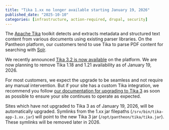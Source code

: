 ```yaml
---
title: "Tika 1.xx no longer available starting January 19, 2026"
published_date: "2025-10-10"
categories: [infrastructure, action-required, drupal, security]
---
```



The [Apache Tika](https://tika.apache.org/) toolkit detects and extracts metadata and structured text content from various documents using existing parser libraries. On the Pantheon platform, our customers tend to use Tika to parse PDF content for searching with [Solr](https://docs.pantheon.io/solr).

We recently announced [Tika 3.2 is now available](https://docs.pantheon.io/release-notes/2025/08/tika-3-2-available) on the platform. We are now planning to remove Tika 1.18 and 1.21 availability as of January 19, 2026.

For most customers, we expect the upgrade to be seamless and not require any manual intervention. But if your site has a custom Tika integration, we recommend you follow [our documentation for upgrading to Tika 3](https://docs.pantheon.io/external-libraries#apache-tika) as soon as possible to ensure your site continues to operate as expected.

Sites which have not upgraded to Tika 3 as of January 19, 2026, will be automatically upgraded. Symlinks from the 1.xx jar filepaths (`/srv/bin/tika-app-1.xx.jar`) will point to the new Tika 3 jar (`/opt/pantheon/tika/tika.jar`). These symlinks will be removed later in 2026.